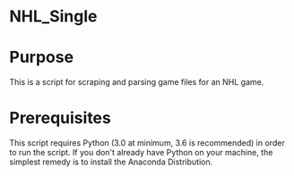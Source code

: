 # NHL_Single

# Purpose
This is a script for scraping and parsing game files for an NHL game.

# Prerequisites
This script requires Python (3.0 at minimum, 3.6 is recommended) in order to run the script. If you don't already have Python on your machine, the simplest remedy is to install the Anaconda Distribution. 
